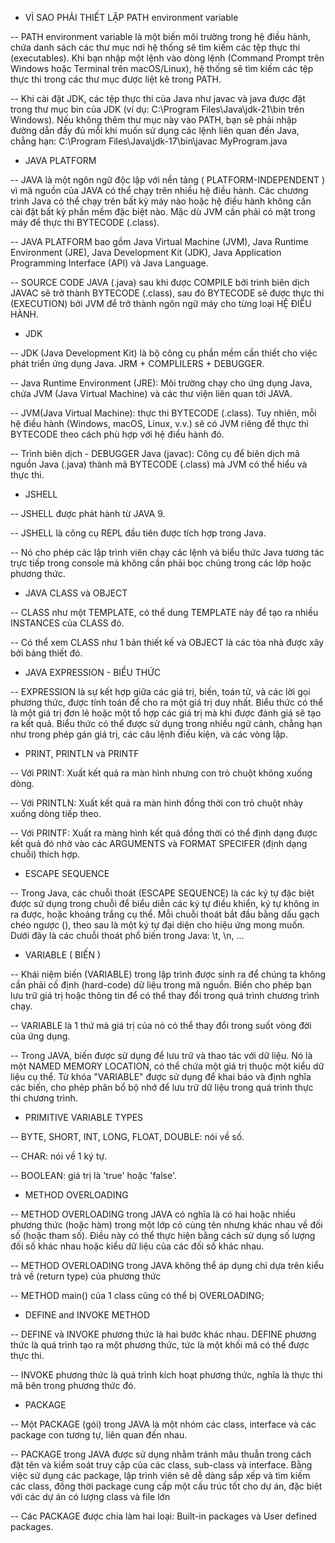 - VÌ SAO PHẢI THIẾT LẬP PATH environment variable

-- PATH environment variable là một biến môi trường trong hệ điều hành, chứa danh sách các thư mục nơi hệ thống sẽ tìm kiếm các tệp thực thi (executables). Khi bạn nhập một
lệnh vào dòng lệnh (Command Prompt trên Windows hoặc Terminal trên macOS/Linux), hệ thống sẽ tìm kiếm các tệp thực thi trong các thư mục được liệt kê trong PATH.

-- Khi cài đặt JDK, các tệp thực thi của Java như javac và java được đặt trong thư mục bin của JDK (ví dụ: C:\Program Files\Java\jdk-21\bin trên Windows). Nếu không thêm
thư mục này vào PATH, bạn sẽ phải nhập đường dẫn đầy đủ mỗi khi muốn sử dụng các lệnh liên quan đến Java, chẳng hạn: C:\Program Files\Java\jdk-17\bin\javac MyProgram.java

- JAVA PLATFORM

-- JAVA là một ngôn ngữ độc lập với nền tảng ( PLATFORM-INDEPENDENT ) vì mã nguồn của JAVA có thể chạy trên nhiều hệ điều hành. Các chương trình Java có thể chạy trên bất kỳ máy nào hoặc hệ điều hành không cần cài đặt bất kỳ phần mềm đặc biệt nào. Mặc dù JVM cần phải có mặt trong máy để thực thi BYTECODE (.class).

-- JAVA PLATFORM bao gồm Java Virtual Machine (JVM), Java Runtime Environment (JRE), Java Development Kit (JDK), Java Application Programming Interface (API) và Java Language.

-- SOURCE CODE JAVA (.java) sau khi được COMPILE bởi trình biên dịch JAVAC sẽ trở thành BYTECODE (.class), sau đó BYTECODE sẽ được thực thi (EXECUTION) bởi JVM để trở thành ngôn ngữ máy cho từng loại HỆ ĐIỀU HÀNH.

- JDK

-- JDK (Java Development Kit) là bộ công cụ phần mềm cần thiết cho việc phát triển ứng dụng Java. JRM + COMPLILERS + DEBUGGER.

-- Java Runtime Environment (JRE): Môi trường chạy cho ứng dụng Java, chứa JVM (Java Virtual Machine) và các thư viện liên quan tới JAVA.

-- JVM(Java Virtual Machine): thực thi BYTECODE (.class). Tuy nhiên, mỗi hệ điều hành (Windows, macOS, Linux, v.v.) sẽ có JVM riêng để thực thi BYTECODE theo cách phù hợp
với hệ điều hành đó.

-- Trình biên dịch - DEBUGGER Java (javac): Công cụ để biên dịch mã nguồn Java (.java) thành mã BYTECODE (.class) mà JVM có thể hiểu và thực thi.

- JSHELL

-- JSHELL được phát hành từ JAVA 9.

-- JSHELL là công cụ REPL đầu tiên được tích hợp trong Java.

-- Nó cho phép các lập trình viên chạy các lệnh và biểu thức Java tương tác trực tiếp trong console mà không cần phải bọc chúng trong các lớp hoặc phương thức.

- JAVA CLASS và OBJECT

-- CLASS như một TEMPLATE, có thể dung TEMPLATE này để tạo ra nhiều INSTANCES của CLASS đó.

-- Có thể xem CLASS như 1 bản thiết kế và OBJECT là các tòa nhà được xây bởi bảng thiết đó.

- JAVA EXPRESSION - BIỂU THỨC

-- EXPRESSION là sự kết hợp giữa các giá trị, biến, toán tử, và các lời gọi phương thức, được tính toán để cho ra một giá trị duy nhất.
Biểu thức có thể là một giá trị đơn lẻ hoặc một tổ hợp các giá trị mà khi được đánh giá sẽ tạo ra kết quả. Biểu thức có thể được sử dụng trong nhiều ngữ cảnh,
chẳng hạn như trong phép gán giá trị, các câu lệnh điều kiện, và các vòng lặp.

- PRINT, PRINTLN và PRINTF

-- Với PRINT: Xuất kết quả ra màn hình nhưng con trỏ chuột không xuống dòng.

-- Với PRINTLN: Xuất kết quả ra màn hình đồng thời con trỏ chuột nhảy xuống dòng tiếp theo.

-- Với PRINTF: Xuất ra màng hình kết quả đồng thời có thể định dạng được kết quả đó nhờ vào các ARGUMENTS và FORMAT SPECIFER (định dạng chuỗi) thích hợp.

- ESCAPE SEQUENCE

-- Trong Java, các chuỗi thoát (ESCAPE SEQUENCE) là các ký tự đặc biệt được sử dụng trong chuỗi để biểu diễn các ký tự điều khiển, ký tự không in ra được,
hoặc khoảng trắng cụ thể. Mỗi chuỗi thoát bắt đầu bằng dấu gạch chéo ngược (\), theo sau là một ký tự đại diện cho hiệu ứng mong muốn.
Dưới đây là các chuỗi thoát phổ biến trong Java: \t, \n, ...

- VARIABLE ( BIẾN )

-- Khái niệm biến (VARIABLE) trong lập trình được sinh ra để chúng ta không cần phải cố định (hard-code) dữ liệu trong mã nguồn.
Biến cho phép bạn lưu trữ giá trị hoặc thông tin để có thể thay đổi trong quá trình chương trình chạy.

-- VARIABLE là 1 thứ mà giá trị của nó có thể thay đổi trong suốt vòng đời của ứng dụng.

-- Trong JAVA, biến được sử dụng để lưu trữ và thao tác với dữ liệu. Nó là một NAMED MEMORY LOCATION, có thể chứa một giá trị thuộc một kiểu dữ liệu cụ thể.
Từ khóa "VARIABLE" được sử dụng để khai báo và định nghĩa các biến, cho phép phân bổ bộ nhớ để lưu trữ dữ liệu trong quá trình thực thi chương trình.

- PRIMITIVE VARIABLE TYPES

-- BYTE, SHORT, INT, LONG, FLOAT, DOUBLE: nói về số.

-- CHAR: nói về 1 ký tự.

-- BOOLEAN: giá trị là 'true' hoặc 'false'.

- METHOD OVERLOADING

-- METHOD OVERLOADING trong JAVA có nghĩa là có hai hoặc nhiều phương thức (hoặc hàm) trong một lớp có cùng tên nhưng khác nhau về đối số (hoặc tham số). Điều này có thể thực hiện bằng cách sử dụng số lượng đối số khác nhau hoặc kiểu dữ liệu của các đối số khác nhau.

-- METHOD OVERLOADING trong JAVA không thể áp dụng chỉ dựa trên kiểu trả về (return type) của phương thức

-- METHOD main() của 1 class cũng có thể bị OVERLOADING;

- DEFINE and INVOKE METHOD

-- DEFINE và INVOKE phương thức là hai bước khác nhau. DEFINE phương thức là quá trình tạo ra một phương thức, tức là một khối mã có thể được thực thi.

-- INVOKE phương thức là quá trình kích hoạt phương thức, nghĩa là thực thi mã bên trong phương thức đó.

- PACKAGE

-- Một PACKAGE (gói) trong JAVA là một nhóm các class, interface và các package con tương tự, liên quan đến nhau.

-- PACKAGE trong JAVA được sử dụng nhằm tránh mâu thuẫn trong cách đặt tên và kiểm soát truy cập của các class, sub-class và interface. Bằng việc sử dụng các package,
lập trình viên sẽ dễ dàng sắp xếp và tìm kiếm các class, đồng thời package cung cấp một cấu trúc tốt cho dự án, đặc biệt với các dự án có lượng class và file lớn

-- Các PACKAGE được chia làm hai loại: Built-in packages và User defined packages.
